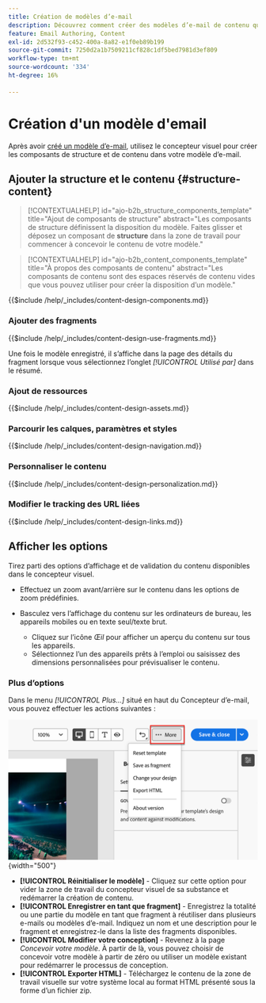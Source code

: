 ```yaml
---
title: Création de modèles d’e-mail
description: Découvrez comment créer des modèles d’e-mail de contenu qui peuvent être utilisés pour les e-mails de parcours de compte afin de réutiliser vos conceptions facilement et efficacement.
feature: Email Authoring, Content
exl-id: 2d532f93-c452-400a-8a82-e1f0eb89b199
source-git-commit: 7250d2a1b7509211cf828c1df5bed7981d3ef809
workflow-type: tm+mt
source-wordcount: '334'
ht-degree: 16%

---
```


# Création d&#39;un modèle d&#39;email

Après avoir [créé un modèle d’e-mail](./email-templates.md#create-an-email-template), utilisez le concepteur visuel pour créer les composants de structure et de contenu dans votre modèle d’e-mail.

## Ajouter la structure et le contenu {#structure-content}

>[!CONTEXTUALHELP]
>id="ajo-b2b_structure_components_template"
>title="Ajout de composants de structure"
>abstract="Les composants de structure définissent la disposition du modèle. Faites glisser et déposez un composant de **structure** dans la zone de travail pour commencer à concevoir le contenu de votre modèle."

>[!CONTEXTUALHELP]
>id="ajo-b2b_content_components_template"
>title="À propos des composants de contenu"
>abstract="Les composants de contenu sont des espaces réservés de contenu vides que vous pouvez utiliser pour créer la disposition d’un modèle."

{{$include /help/_includes/content-design-components.md}}

### Ajouter des fragments

{{$include /help/_includes/content-design-use-fragments.md}}

Une fois le modèle enregistré, il s’affiche dans la page des détails du fragment lorsque vous sélectionnez l’onglet _[!UICONTROL Utilisé par]_ dans le résumé.

### Ajout de ressources

{{$include /help/_includes/content-design-assets.md}}

### Parcourir les calques, paramètres et styles

{{$include /help/_includes/content-design-navigation.md}}

### Personnaliser le contenu

{{$include /help/_includes/content-design-personalization.md}}

### Modifier le tracking des URL liées

{{$include /help/_includes/content-design-links.md}}

## Afficher les options

Tirez parti des options d’affichage et de validation du contenu disponibles dans le concepteur visuel.

* Effectuez un zoom avant/arrière sur le contenu dans les options de zoom prédéfinies.

* Basculez vers l’affichage du contenu sur les ordinateurs de bureau, les appareils mobiles ou en texte seul/texte brut.
   * Cliquez sur l’icône _Œil_ pour afficher un aperçu du contenu sur tous les appareils.
   * Sélectionnez l’un des appareils prêts à l’emploi ou saisissez des dimensions personnalisées pour prévisualiser le contenu.

### Plus d’options

Dans le menu _[!UICONTROL Plus...]_ situé en haut du Concepteur d’e-mail, vous pouvez effectuer les actions suivantes :

![Cliquez sur Plus pour accéder aux actions du modèle](./assets/visual-designer-more-menu.png){width="500"}

* **[!UICONTROL Réinitialiser le modèle]** - Cliquez sur cette option pour vider la zone de travail du concepteur visuel de sa substance et redémarrer la création de contenu.
* **[!UICONTROL Enregistrer en tant que fragment]** - Enregistrez la totalité ou une partie du modèle en tant que fragment à réutiliser dans plusieurs e-mails ou modèles d’e-mail. Indiquez un nom et une description pour le fragment et enregistrez-le dans la liste des fragments disponibles.
* **[!UICONTROL Modifier votre conception]** - Revenez à la page _Concevoir votre modèle_. À partir de là, vous pouvez choisir de concevoir votre modèle à partir de zéro ou utiliser un modèle existant pour redémarrer le processus de conception.
* **[!UICONTROL Exporter HTML]** - Téléchargez le contenu de la zone de travail visuelle sur votre système local au format HTML présenté sous la forme d’un fichier zip.
